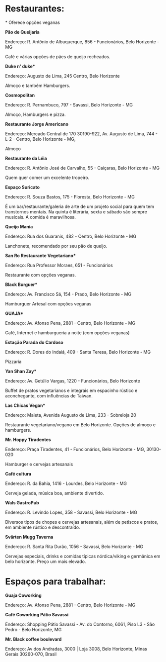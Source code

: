 # Restaurantes:

\* Oferece opções veganas

**Pão de Queijaria**

Endereço: R. Antônio de Albuquerque, 856 - Funcionários, Belo Horizonte - MG

Café e várias opções de pães de queijo recheados.

**Duke n' duke\***

Endereço: Augusto de Lima, 245 Centro, Belo Horizonte

Almoço e também Hamburgers.

**Cosmopolitan**

Endereço: R. Pernambuco, 797 - Savassi, Belo Horizonte - MG

Almoço, Hamburgers e pizza.

**Restaurante Jorge Americano**

Endereço: Mercado Central de 170 30190-922, Av. Augusto de Lima, 744 - L-2 - Centro, Belo Horizonte - MG,

Almoço

**Restaurante da Léia**

Endereço: R. Antônio José de Carvalho, 55 - Caiçaras, Belo Horizonte - MG

Quem quer comer um excelente tropeiro.

**Espaço Suricato**

Endereço: R. Souza Bastos, 175 - Floresta, Belo Horizonte - MG

É um bar/restaurante/galeria de arte de um projeto social para quem tem transtornos mentais. Na quinta é literária, sexta e sábado são sempre musicais. A comida é maravilhosa.

**Queijo Mania**

Endereço: Rua dos Guaranis, 482 - Centro, Belo Horizonte - MG

Lanchonete, recomendado por seu pão de queijo.

**San Ro Restaurante Vegetariano\***

Endereço: Rua Professor Moraes, 651 - Funcionários

Restaurante com opções veganas.

**Black Burguer\***

Endereço: Av. Francisco Sá, 154 - Prado, Belo Horizonte - MG

Hamburguer Artesal com opções veganas

**GUAJA\***

Endereço: Av. Afonso Pena, 2881 - Centro, Belo Horizonte - MG

Café, Internet e hamburgueria a noite (com opções veganas)

**Estação Parada do Cardoso**

Endereço: R. Dores do Indaiá, 409 - Santa Teresa, Belo Horizonte - MG

Pizzaria

**Yan Shan Zay\***

Endereço: Av. Getúlio Vargas, 1220 - Funcionários, Belo Horizonte

Buffet de pratos vegetarianos e integrais em espacinho rústico e aconchegante, com influências de Taiwan.

**Las Chicas Vegan\***

Endereço: Maleta, Avenida Augusto de Lima, 233 - Sobreloja 20

Restaurante vegetariano/vegano em Belo Horizonte. Opções de almoço e hamburgers.

**Mr. Hoppy Tiradentes**

Endereço: Praça Tiradentes, 41 - Funcionários, Belo Horizonte - MG, 30130-020

Hamburger e cervejas artesanais

**Café cultura**

Endereço: R. da Bahia, 1416 - Lourdes, Belo Horizonte - MG

Cerveja gelada, música boa, ambiente divertido.

**Wals GastroPub**

Endereço: R. Levindo Lopes, 358 - Savassi, Belo Horizonte - MG

Diversos tipos de chopes e cervejas artesanais, além de petiscos e pratos, em ambiente rústico e descontraído.

**Svärten Mugg Taverna**

Endereço: R. Santa Rita Durão, 1056 - Savassi, Belo Horizonte - MG

Cervejas especiais, drinks e comidas típicas nórdica/viking e germânica em belo horizonte. Preço um mais elevado.

# Espaços para trabalhar:

**Guaja Coworking**

Endereço: Av. Afonso Pena, 2881 - Centro, Belo Horizonte - MG

**Café Coworking Pátio Savassi**

Endereço: Shopping Pátio Savassi - Av. do Contorno, 6061, Piso L3 - São Pedro - Belo Horizonte, MG

**Mr. Black coffee boulevard**

Endereço: Av dos Andradas, 3000 | Loja 3008, Belo Horizonte, Minas Gerais 30260-070, Brasil
